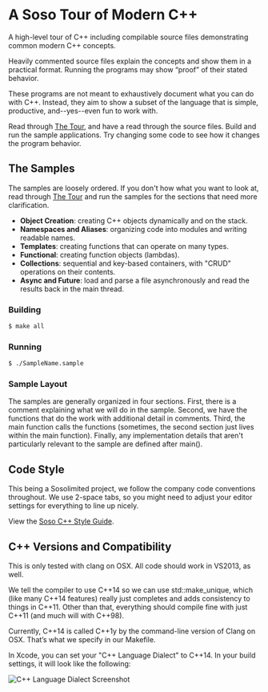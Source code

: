 
A Soso Tour of Modern C++
=========================

A high-level tour of C++ including compilable source files demonstrating common modern C++ concepts.

Heavily commented source files explain the concepts and show them in a practical format. Running the programs may show “proof” of their stated behavior.

These programs are not meant to exhaustively document what you can do with C++. Instead, they aim to show a subset of the language that is simple, productive, and--yes--even fun to work with.

Read through [The Tour](Cpp-Tour.md), and have a read through the source files. Build and run the sample applications. Try changing some code to see how it changes the program behavior.

## The Samples

The samples are loosely ordered. If you don't how what you want to look at, read through [The Tour](Cpp-Tour.md) and run the samples for the sections that need more clarification.

- __Object Creation__: creating C++ objects dynamically and on the stack.
- __Namespaces and Aliases__: organizing code into modules and writing readable names.
- __Templates__: creating functions that can operate on many types.
- __Functional__: creating function objects (lambdas).
- __Collections__: sequential and key-based containers, with "CRUD" operations on their contents.
- __Async and Future__: load and parse a file asynchronously and read the results back in the main thread.

### Building

```bash
$ make all
```

### Running

```bash
$ ./SampleName.sample
```

### Sample Layout

The samples are generally organized in four sections. First, there is a comment explaining what we will do in the sample. Second, we have the functions that do the work with additional detail in comments. Third, the main function calls the functions (sometimes, the second section just lives within the main function). Finally, any implementation details that aren't particularly relevant to the sample are defined after main().

## Code Style

This being a Sosolimited project, we follow the company code conventions throughout. We use 2-space tabs, so you might need to adjust your editor settings for everything to line up nicely.

View the [Soso C++ Style Guide](STYLE.md).

## C++ Versions and Compatibility

This is only tested with clang on OSX. All code should work in VS2013, as well.

We tell the compiler to use C++14 so we can use std::make_unique, which (like many C++14 features) really just completes and adds consistency to things in C++11. Other than that, everything should compile fine with just C++11 (and much will with C++98).

Currently, C++14 is called C++1y by the command-line version of Clang on OSX. That’s what we specify in our Makefile.

In Xcode, you can set your "C++ Language Dialect" to C++14. In your build settings, it will look like the following:

![C++ Language Dialect Screenshot](https://cloud.githubusercontent.com/assets/81553/5036817/f7f51060-6b50-11e4-8f81-9f41fbabc23c.png)
